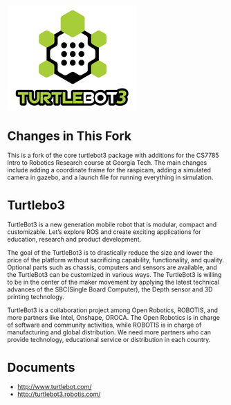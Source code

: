 <img src="https://raw.githubusercontent.com/ROBOTIS-GIT/ROBOTIS-Documents/master/wiki-images/Turtlebot3/Turtlebot3_logo.jpg" width="300">

# Changes in This Fork
This is a fork of the core turtlebot3 package with additions for the CS7785 Intro to Robotics Research course at Georgia Tech.  The main changes include adding a coordinate frame for the raspicam, adding a simulated camera in gazebo, and a launch file for running everything in simulation.

# Turtlebo3

TurtleBot3 is a new generation mobile robot that is modular, compact and customizable. Let’s explore ROS and create exciting applications for education, research and product development.

The goal of the TurtleBot3 is to drastically reduce the size and lower the price of the platform without sacrificing capability, functionality, and quality. Optional parts such as chassis, computers and sensors are available, and the TurtleBot3 can be customized in various ways. The TurtleBot3 is willing to be in the center of the maker movement by applying the latest technical advances of the SBC(Single Board Computer), the Depth sensor and 3D printing technology.

TurtleBot3 is a collaboration project among Open Robotics, ROBOTIS, and more partners like Intel, Onshape, OROCA. The Open Robotics is in charge of software and community activities, while ROBOTIS is in charge of manufacturing and global distribution. We need more partners who can provide technology, educational service or distribution in each country.

# Documents

- http://www.turtlebot.com/
- http://turtlebot3.robotis.com/
